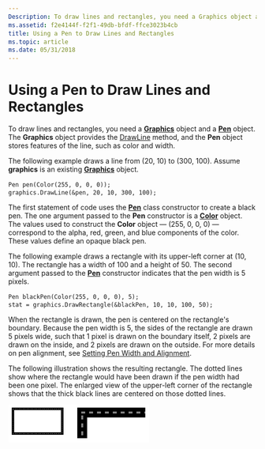 ```yaml
---
Description: To draw lines and rectangles, you need a Graphics object and a Pen object. The Graphics object provides the DrawLine method, and the Pen object stores features of the line, such as color and width.
ms.assetid: f2e4144f-f2f1-49db-bfdf-ffce3023b4cb
title: Using a Pen to Draw Lines and Rectangles
ms.topic: article
ms.date: 05/31/2018
---
```


# Using a Pen to Draw Lines and Rectangles

To draw lines and rectangles, you need a [**Graphics**](/windows/desktop/api/gdiplusgraphics/nl-gdiplusgraphics-graphics) object and a [**Pen**](/windows/desktop/api/gdipluspen/nl-gdipluspen-pen) object. The **Graphics** object provides the [DrawLine](https://msdn.microsoft.com/library/ms535748(v=VS.85).aspx) method, and the **Pen** object stores features of the line, such as color and width.

The following example draws a line from (20, 10) to (300, 100). Assume **graphics** is an existing [**Graphics**](/windows/desktop/api/gdiplusgraphics/nl-gdiplusgraphics-graphics) object.


```
Pen pen(Color(255, 0, 0, 0));
graphics.DrawLine(&pen, 20, 10, 300, 100);
```



The first statement of code uses the [**Pen**](/windows/desktop/api/gdipluspen/nl-gdipluspen-pen) class constructor to create a black pen. The one argument passed to the **Pen** constructor is a [**Color**](/windows/desktop/api/gdipluscolor/nl-gdipluscolor-color) object. The values used to construct the **Color** object — (255, 0, 0, 0) — correspond to the alpha, red, green, and blue components of the color. These values define an opaque black pen.

The following example draws a rectangle with its upper-left corner at (10, 10). The rectangle has a width of 100 and a height of 50. The second argument passed to the [**Pen**](/windows/desktop/api/gdipluspen/nl-gdipluspen-pen) constructor indicates that the pen width is 5 pixels.


```
Pen blackPen(Color(255, 0, 0, 0), 5);
stat = graphics.DrawRectangle(&blackPen, 10, 10, 100, 50);
```



When the rectangle is drawn, the pen is centered on the rectangle's boundary. Because the pen width is 5, the sides of the rectangle are drawn 5 pixels wide, such that 1 pixel is drawn on the boundary itself, 2 pixels are drawn on the inside, and 2 pixels are drawn on the outside. For more details on pen alignment, see [Setting Pen Width and Alignment](-gdiplus-setting-pen-width-and-alignment-use.md).

The following illustration shows the resulting rectangle. The dotted lines show where the rectangle would have been drawn if the pen width had been one pixel. The enlarged view of the upper-left corner of the rectangle shows that the thick black lines are centered on those dotted lines.

![illustration of a rectangle drawn with a thick black line that surrounds a thin, grey, dashed line](images/pens1.png)

 

 



